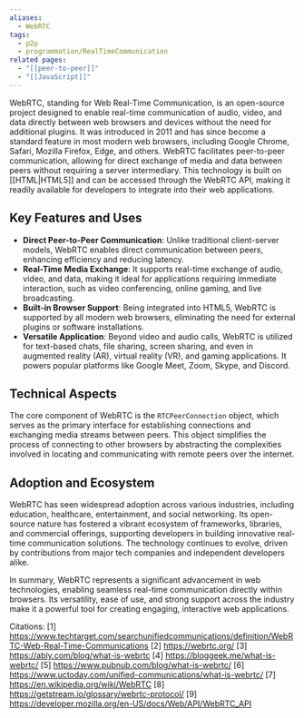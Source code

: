 ```yaml
---
aliases:
  - WebRTC
tags:
  - p2p
  - programmation/RealTimeCommunication
related pages:
  - "[[peer-to-peer]]"
  - "[[JavaScript]]"
---
```

WebRTC, standing for Web Real-Time Communication, is an open-source project designed to enable real-time communication of audio, video, and data directly between web browsers and devices without the need for additional plugins. It was introduced in 2011 and has since become a standard feature in most modern web browsers, including Google Chrome, Safari, Mozilla Firefox, Edge, and others. WebRTC facilitates peer-to-peer communication, allowing for direct exchange of media and data between peers without requiring a server intermediary. This technology is built on [[HTML|HTML5]] and can be accessed through the WebRTC API, making it readily available for developers to integrate into their web applications.

## Key Features and Uses

- **Direct Peer-to-Peer Communication**: Unlike traditional client-server models, WebRTC enables direct communication between peers, enhancing efficiency and reducing latency.
- **Real-Time Media Exchange**: It supports real-time exchange of audio, video, and data, making it ideal for applications requiring immediate interaction, such as video conferencing, online gaming, and live broadcasting.
- **Built-in Browser Support**: Being integrated into HTML5, WebRTC is supported by all modern web browsers, eliminating the need for external plugins or software installations.
- **Versatile Application**: Beyond video and audio calls, WebRTC is utilized for text-based chats, file sharing, screen sharing, and even in augmented reality (AR), virtual reality (VR), and gaming applications. It powers popular platforms like Google Meet, Zoom, Skype, and Discord.

## Technical Aspects

The core component of WebRTC is the `RTCPeerConnection` object, which serves as the primary interface for establishing connections and exchanging media streams between peers. This object simplifies the process of connecting to other browsers by abstracting the complexities involved in locating and communicating with remote peers over the internet.

## Adoption and Ecosystem

WebRTC has seen widespread adoption across various industries, including education, healthcare, entertainment, and social networking. Its open-source nature has fostered a vibrant ecosystem of frameworks, libraries, and commercial offerings, supporting developers in building innovative real-time communication solutions. The technology continues to evolve, driven by contributions from major tech companies and independent developers alike.

In summary, WebRTC represents a significant advancement in web technologies, enabling seamless real-time communication directly within browsers. Its versatility, ease of use, and strong support across the industry make it a powerful tool for creating engaging, interactive web applications.

Citations:
[1] <https://www.techtarget.com/searchunifiedcommunications/definition/WebRTC-Web-Real-Time-Communications>
[2] <https://webrtc.org/>
[3] <https://ably.com/blog/what-is-webrtc>
[4] <https://bloggeek.me/what-is-webrtc/>
[5] <https://www.pubnub.com/blog/what-is-webrtc/>
[6] <https://www.uctoday.com/unified-communications/what-is-webrtc/>
[7] <https://en.wikipedia.org/wiki/WebRTC>
[8] <https://getstream.io/glossary/webrtc-protocol/>
[9] <https://developer.mozilla.org/en-US/docs/Web/API/WebRTC_API>
